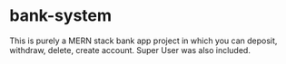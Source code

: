 # bank-system
This is purely a MERN stack bank app project in which you can deposit, withdraw, delete, create account. Super User was also included. 
